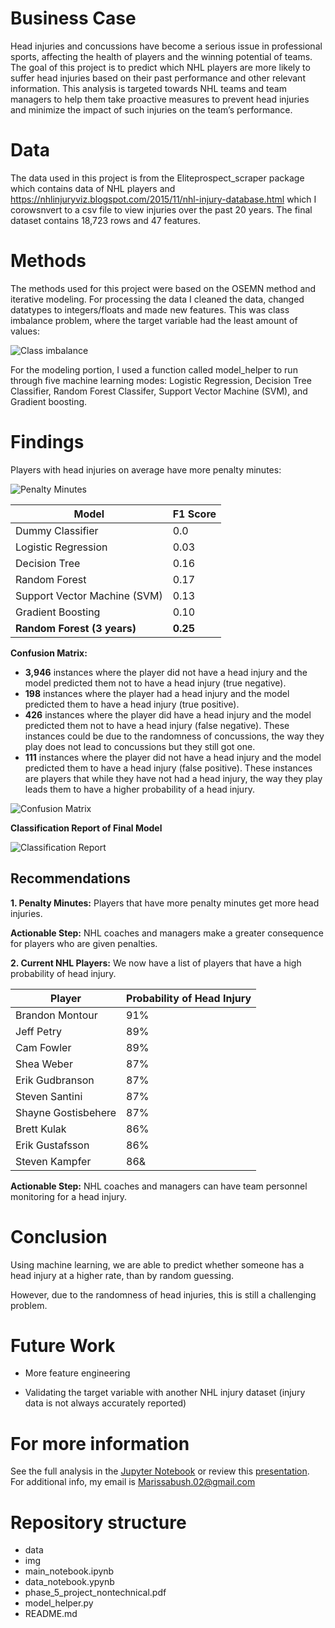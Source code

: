 # Business Case

Head injuries and concussions have become a serious issue in professional sports, affecting the health of players and the winning potential of teams. The goal of this project is to predict which NHL players are more likely to suffer head injuries based on their past performance and other relevant information. This analysis is targeted towards NHL teams and team managers to help them take proactive measures to prevent head injuries and minimize the impact of such injuries on the team’s performance.

# Data

The data used in this project is from the Eliteprospect_scraper package which contains data of NHL players and https://nhlinjuryviz.blogspot.com/2015/11/nhl-injury-database.html which I corowsnvert to a csv file to view injuries over the past 20 years. The final dataset contains 18,723 rows and 47 features.

# Methods

The methods used for this project were based on the OSEMN method and iterative modeling. For processing the data I cleaned the data, changed datatypes to integers/floats and made new features.
This was class imbalance problem, where the target variable had the least amount of values:

![Class imbalance](https://raw.githubusercontent.com/Marissa841/phase_5_project/main/img/class_imbalance.png)

 For the modeling portion, I used a function called model_helper to run through five machine learning modes: Logistic Regression, Decision Tree Classifier, Random Forest Classifer, Support Vector Machine (SVM), and Gradient boosting.

# Findings

Players with head injuries on average have more penalty minutes:

![Penalty Minutes](https://raw.githubusercontent.com/Marissa841/phase_5_project/main/img/penalty_minutes.png)

| Model                        | F1 Score |
|------------------------------|----------|
| Dummy Classifier             | 0.0      |
| Logistic Regression          | 0.03     |
| Decision Tree                | 0.16     |
| Random Forest                | 0.17     |
| Support Vector Machine (SVM) | 0.13     |
| Gradient Boosting            | 0.10     |
|**Random Forest (3 years)**      | **0.25**     |

**Confusion Matrix:**
- **3,946** instances where the player did not have a head injury and the model predicted them not to have a head injury (true negative).
- **198** instances where the player had a head injury and the model predicted them to have a head injury (true positive).
- **426** instances where the player did have a head injury and the model predicted them not to have a head injury (false negative). These instances could be due to the randomness of concussions, the way they play does not lead to concussions but they still got one.
- **111** instances where the player did not have a head injury and the model predicted them to have a head injury (false positive). These instances are players that while they have not had a head injury, the way they play leads them to have a higher probability of a head injury.

![Confusion Matrix](https://raw.githubusercontent.com/Marissa841/phase_5_project/main/img/confusion_matrix.png)

**Classification Report of Final Model**

![Classification Report](https://raw.githubusercontent.com/Marissa841/phase_5_project/main/img/classification_report.PNG)

## Recommendations
**1. Penalty Minutes:** Players that have more penalty minutes get more head injuries. 

**Actionable Step:** NHL coaches and managers make a greater consequence for players who are given penalties.

**2. Current NHL Players:** We now have a list of players that have a high probability of head injury.

| Player              | Probability of Head Injury |
|---------------------|----------------------------|
| Brandon Montour     | 91%                        |
| Jeff Petry          | 89%                        |
| Cam Fowler          | 89%                        |
| Shea Weber          | 87%                        |
| Erik Gudbranson     | 87%                        |
| Steven Santini      | 87%                        |
| Shayne Gostisbehere | 87%                        |
| Brett Kulak         | 86%                        |
| Erik Gustafsson     | 86%                        |
| Steven Kampfer      | 86&                        |

**Actionable Step:** NHL coaches and managers can have team personnel monitoring for a head injury.

# Conclusion

Using machine learning, we are able to predict whether someone has a head injury at a higher rate, than by random guessing. 

However, due to the randomness of head injuries, this is still a challenging problem. 

# Future Work

- More feature engineering

- Validating the target variable with another NHL injury dataset (injury data is not always accurately reported)

# For more information

​​See the full analysis in the [Jupyter Notebook](https://github.com/Marissa841/phase_5_project/blob/main/main_notebook.ipynb) or review this [presentation](https://github.com/Marissa841/phase_5_project/blob/main/phase_5_nontechnical.pdf). For additional info, my email is Marissabush.02@gmail.com

# Repository structure

+ data
+ img
+ main_notebook.ipynb
+ data_notebook.ypynb
+ phase_5_project_nontechnical.pdf
+ model_helper.py
+ README.md